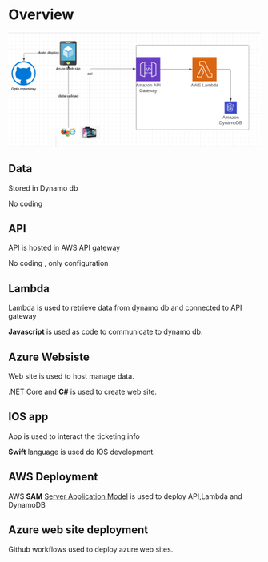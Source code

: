 # Overview

![overview](./images/overview.jpg)

## Data
Stored in Dynamo db

No coding

## API
API is hosted in AWS API gateway

No coding , only configuration

## Lambda
Lambda is used to retrieve data from dynamo db and connected to API gateway

__Javascript__ is used as code to communicate to dynamo db.

## Azure Websiste
Web site is used to host manage data.

.NET Core and __C#__ is used to create web site.

## IOS app
App is used to interact the ticketing info  

__Swift__ language is used do IOS development.

## AWS Deployment
AWS __SAM__  [Server Application Model](https://aws.amazon.com/serverless/sam/) is used to deploy API,Lambda and DynamoDB

## Azure web site deployment
Github workflows used to deploy azure web sites.
